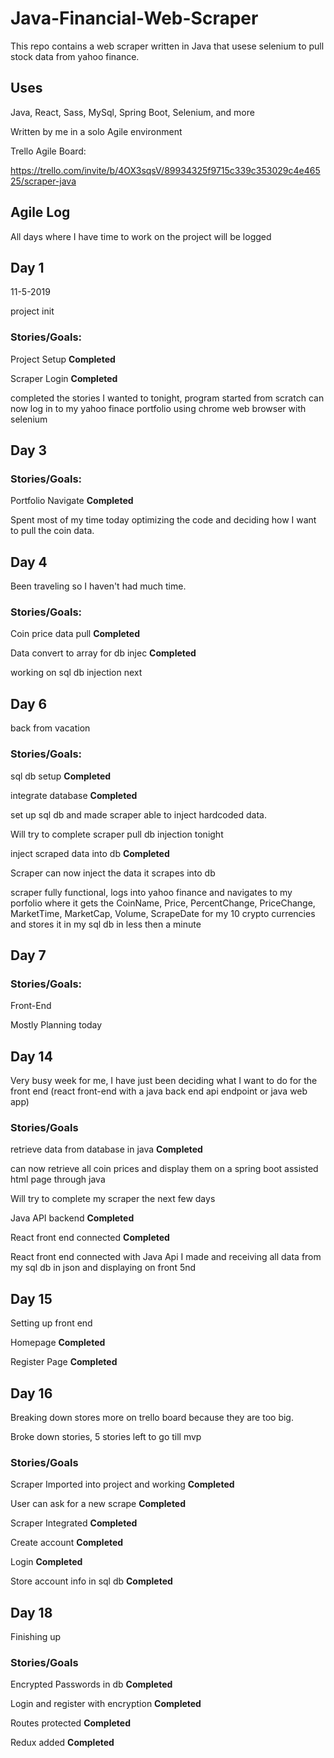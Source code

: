# Java-Financial-Web-Scraper
This repo contains a web scraper written in Java that usese selenium to pull stock data from yahoo finance.

## Uses
Java, React, Sass, MySql, Spring Boot, Selenium, and more



Written by me in a solo Agile environment

Trello Agile Board:

https://trello.com/invite/b/4OX3sqsV/89934325f9715c339c353029c4e46525/scraper-java


## Agile Log

All days where I have time to work on the project will be logged


## **Day 1**   

11-5-2019

project init

### Stories/Goals:

Project Setup **Completed**

Scraper Login **Completed**

completed the stories I wanted to tonight, program started from scratch can now log in to my yahoo finace portfolio using chrome web browser with selenium

## **Day 3**   


### Stories/Goals:

Portfolio Navigate **Completed**

Spent most of my time today optimizing the code and deciding how I want to pull the coin data.


## **Day 4**   

Been traveling so I haven't had much time.

### Stories/Goals:

Coin price data pull **Completed**

Data convert to array for db injec **Completed**

working on sql db injection next

## **Day 6**

back from vacation

### Stories/Goals:

sql db setup **Completed**

integrate database **Completed**

set up sql db and made scraper able to inject hardcoded data.

Will try to complete scraper pull db injection tonight



inject scraped data into db **Completed**

Scraper can now inject the data it scrapes into db

scraper fully functional, logs into yahoo finance and navigates to my porfolio where it gets the CoinName, Price, PercentChange, PriceChange, MarketTime, MarketCap, Volume, ScrapeDate for my 10 crypto currencies and stores it in my sql db in less then a minute

## **Day 7**


### Stories/Goals:

Front-End

Mostly Planning today


## **Day 14**

Very busy week for me, I have just been deciding what I want to do for the front end (react front-end with a java back end api endpoint or java web app)

### Stories/Goals

retrieve data from database in java **Completed**

can now retrieve all coin prices and display them on a spring boot assisted html page through java

Will try to complete my scraper the next few days

Java API backend **Completed**

React front end connected  **Completed**


React front end connected with Java Api I made and receiving all data from my sql db in json and displaying on front 5nd


## **Day 15**

Setting up front end

Homepage **Completed**

Register Page **Completed**

## **Day 16**

Breaking down stores more on trello board because they are too big.

Broke down stories, 5 stories left to go till mvp

### Stories/Goals


Scraper Imported into project and working **Completed**

User can ask for a new scrape  **Completed**

Scraper Integrated **Completed**

Create account **Completed**

Login **Completed**

Store account info in sql db **Completed**

## **Day 18**

Finishing up

### Stories/Goals


Encrypted Passwords in db **Completed**

Login and register with encryption **Completed**

Routes protected **Completed**

Redux added **Completed**













